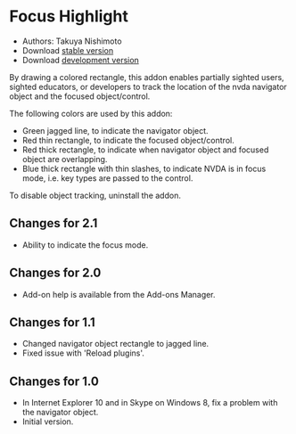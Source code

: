 # Focus Highlight #

* Authors: Takuya Nishimoto
* Download [stable version][2]
* Download [development version][1]

By drawing a colored rectangle, this addon enables partially sighted users, sighted educators, or developers to track the location of the nvda navigator object and the focused object/control.

The following colors are used by this addon:

* Green jagged line, to indicate the navigator object.
* Red thin rectangle, to indicate the focused object/control.
* Red thick rectangle, to indicate when navigator object and focused object are overlapping.
* Blue thick rectangle with thin slashes, to indicate NVDA is in focus mode, i.e. key types are passed to the control.

To disable object tracking, uninstall the addon.

## Changes for 2.1 ##

* Ability to indicate the focus mode.

## Changes for 2.0 ##

* Add-on help is available from the Add-ons Manager.

## Changes for 1.1 ##

* Changed navigator object rectangle to jagged line.
* Fixed issue with 'Reload plugins'.

## Changes for 1.0 ##

* In Internet Explorer 10 and in Skype on Windows 8, fix a problem with the navigator object.
* Initial version.


[1]: http://addons.nvda-project.org/files/get.php?file=fh-dev

[2]: http://addons.nvda-project.org/files/get.php?file=fh
